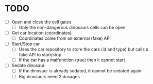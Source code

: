 # TODO

-[ ] Open and close the cell gates
  -[ ] Only the non-dangerous dinosaurs cells can be open 
-[ ] Get car location (coordinates)
  -[ ] Coordinates come from an external (fake) API
-[ ] Start/Stop car
  -[ ] Uses the car repository to store the cars (id and type) but calls a fake API to start/stop
  -[ ] If the car has a malfunction (true) then it cannot start
-[ ] Sedate dinosaur
  -[ ] If the dinosaur is already sedated, it cannot be sedated again
  -[ ] Big dinosaurs need 2 dosages 